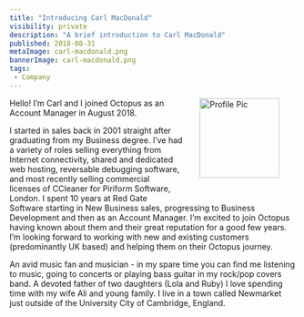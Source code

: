 ```yaml
---
title: "Introducing Carl MacDonald"
visibility: private
description: "A brief introduction to Carl MacDonald"
published: 2018-08-31
metaImage: carl-macdonald.png
bannerImage: carl-macdonald.png
tags:
 - Company
---
```

<div style="float: right; margin: 30px; margin-top: 0">
<img alt="Profile Pic" src="https://i.octopus.com/site/team/CarlMac.jpg" height="140" width="140" />
</div>

Hello! I’m Carl and I joined Octopus as an Account Manager in August 2018.

I started in sales back in 2001 straight after graduating from my Business degree. I’ve had a variety of roles selling everything from Internet connectivity, shared and dedicated web hosting, reversable debugging software, and most recently selling commercial licenses of CCleaner for Piriform Software, London.  I spent 10 years at Red Gate Software starting in New Business sales, progressing to Business Development and then as an Account Manager. I’m excited to join Octopus having known about them and their great reputation for a good few years. I’m looking forward to working with new and existing customers (predominantly UK based) and helping them on their Octopus journey.

An avid music fan and musician - in my spare time you can find me listening to music, going to concerts or playing bass guitar in my rock/pop covers band. A devoted father of two daughters (Lola and Ruby) I love spending time with my wife Ali and young family. I live in a town called Newmarket just outside of the University City of Cambridge, England.
